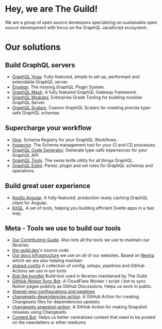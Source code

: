 # Hey, we are The Guild!

We are a group of open source developers specializing on sustainable open source development with focus on the GraphQL JavaScript ecosystem.

# Our solutions

## Build GraphQL servers

- [GraphQL Yoga](https://github.com/dotansimha/graphql-yoga). Fully-featured, simple to set up, performant and extendable GraphQL server.
- [Envelop](https://github.com/n1ru4l/envelop). The missing GraphQL Plugin System.
- [GraphQL Mesh](https://github.com/urigo/graphql-mesh). A fully featured GraphQL Gateway framework.
- [GraphQL Modules](https://github.com/Urigo/graphql-modules). Enterprise Grade Tooling for building modular GraphQL Server.
- [GraphQL Scalars](https://github.com/urigo/graphql-scalars). Custom GraphQL Scalars for creating precise type-safe GraphQL schemas.

## Supercharge your workflow

- [Hive](https://github.com/kamilkisiela/graphql-hive). Schema Registry for your GraphQL Workflows.
- [Inspector](https://github.com/kamilkisiela/graphql-inspector). The Schema management tool for your CI and CD processes.
- [GraphQL Code Generator](https://github.com/dotansimha/graphql-code-generator). Generate type-safe experiences for your GraphQL API.
- [GraphQL Tools](https://github.com/ardatan/graphql-tools). The swiss knife utility for all things GraphQL.
- [GraphQL Eslint](https://github.com/B2o5T/graphql-eslint). Parser, plugin and set rules for GraphQL schemas and operations.

## Build great user experience

- [Apollo Angular](https://github.com/kamilkisiela/apollo-angular). A fully-featured, production ready caching GraphQL client for Angular.
- [KitQL](https://github.com/jycouet/kitql). A set of tools, helping you building efficient Svelte apps in a fast way.

## Meta - Tools we use to build our tools

- [Our Contributing Guide](https://github.com/the-guild-org/Stack/blob/master/CONTRIBUTING.md). Also lists all the tools we use to maintain our libraries.
- [the-guild.dev](https://github.com/the-guild-org/the-guild-website)'s source code
- [Our docs infrastructure](https://github.com/the-guild-org/the-guild-docs) we use on all of our websites. Based on [Nextra](https://github.com/shuding/nextra) which we are also helping maintain
- [shared-config](https://github.com/the-guild-org/shared-config) A collection of config, setups, pipelines and GitHub Actions we use in our tools
- [Bob the bundler](https://github.com/kamilkisiela/bob) Build tool used in libraries maintained by The Guild
- [GitHub-Notion Sync Bot](https://github.com/the-guild-org/notion-github-sync). A CloudFlare Worker / script / bot to sync Notion pages publicly as GitHub Discussions. Helps us work in public.
- [Shared repo configurations and pipelines](https://github.com/the-guild-org/shared-config)
- [changesets-dependencies-action](https://github.com/the-guild-org/changesets-dependencies-action). A GitHub Action for creating Changesets files for dependencies updates.
- [changesets-snapshot-action](https://github.com/the-guild-org/changesets-snapshot-action). A GitHub Action for making Snapshot releases using Changesets
- [Content Bot](https://github.com/the-guild-org/content-bot). Helps us better centralized content that need to be posted on the newsletters or other mediums
